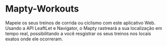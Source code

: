 # Mapty-Workouts
Mapeie os seus treinos de corrida ou ciclismo com este aplicativo Web. Usando a API LeaftLet e Navigator, o Mapty rastreará a sua localização em tempo real, possibilitando a você resgistrar os seus treinos nos locais exatos onde ele ocorreram.
